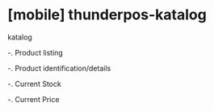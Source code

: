 # [mobile] thunderpos-katalog
katalog

-. Product listing

-. Product identification/details

-. Current Stock

-. Current Price 
